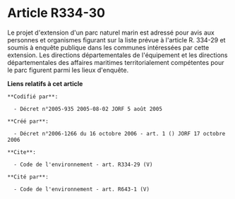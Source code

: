 # Article R334-30

Le projet d'extension d'un parc naturel marin est adressé pour avis aux personnes et organismes figurant sur la liste prévue
à l'article R. 334-29 et soumis à enquête publique dans les communes intéressées par cette extension. Les directions
départementales de l'équipement et les directions départementales des affaires maritimes territorialement compétentes pour le
parc figurent parmi les lieux d'enquête.

**Liens relatifs à cet article**

	**Codifié par**:

	  - Décret n°2005-935 2005-08-02 JORF 5 août 2005

	**Créé par**:

	  - Décret n°2006-1266 du 16 octobre 2006 - art. 1 () JORF 17 octobre 2006

	**Cite**:

	  - Code de l'environnement - art. R334-29 (V)

	**Cité par**:

	  - Code de l'environnement - art. R643-1 (V)
